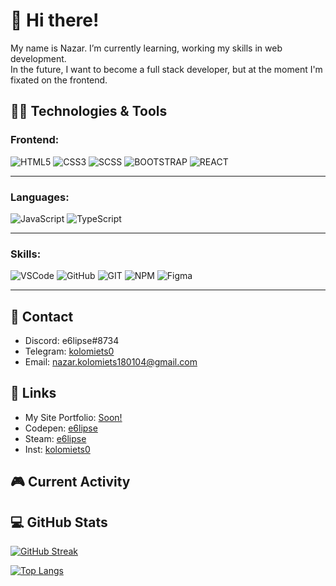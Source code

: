 # 👋 Hi there!

My name is Nazar. I’m currently learning, working my skills in web development. <br>
In the future, I want to become a full stack developer, but at the moment I'm fixated on the frontend.

## :man_technologist: Technologies & Tools
### Frontend: <br>

![HTML5](https://img.shields.io/badge/-HTML-161616?style=for-the-badge&logo=html5)
![CSS3](https://img.shields.io/badge/-CSS-161616?style=for-the-badge&logo=css3&logoColor=007fff)
![SCSS](https://img.shields.io/badge/-SCSS-161616?style=for-the-badge&logo=SASS)
![BOOTSTRAP](https://img.shields.io/badge/-BOOTSTRAP-161616?style=for-the-badge&logo=BOOTSTRAP)
![REACT](https://img.shields.io/badge/-REACT-161616?style=for-the-badge&logo=REACT)
___
### Languages: <br>

![JavaScript](https://img.shields.io/badge/-JavaScript-161616?style=for-the-badge&logo=JavaScript)
![TypeScript](https://img.shields.io/badge/-TypeScript-161616?style=for-the-badge&logo=TypeScript)
___
### Skills: <br>

![VSCode](https://img.shields.io/badge/-VS&nbsp;Code-161616?style=for-the-badge&logo=VisualStudioCode)
![GitHub](https://img.shields.io/badge/-GitHub-161616?style=for-the-badge&logo=GitHub)
![GIT](https://img.shields.io/badge/-GIT-161616?style=for-the-badge&logo=GIT)
![NPM](https://img.shields.io/badge/-NPM-161616?style=for-the-badge&logo=NPM)
![Figma](https://img.shields.io/badge/-Figma-161616?style=for-the-badge&logo=Figma)
___

## 🤝 Contact

* Discord: e6lipse#8734 <br>
* Telegram: <a href='https://t.me/kolomiets0'>kolomiets0</a> <br>
* Email: nazar.kolomiets180104@gmail.com <br>

## 🔗 Links

* My Site Portfolio: <a href="">Soon!</a>
* Codepen: <a href='https://codepen.io/e6lipse'>e6lipse</a>
* Steam: <a href='https://steamcommunity.com/profiles/76561198314421690/'>e6lipse</a>
* Inst: <a href='https://www.instagram.com/kolomiets0/'>kolomiets0</a>

## 🎮 Current Activity



## 💻 GitHub Stats

[![GitHub Streak](http://github-readme-streak-stats.herokuapp.com?user=e6lipse&theme=synthwave&hide_border=true&date_format=M%20j%5B%2C%20Y%5D&ring=5E366A&fire=FED337&currStreakNum=FED337&currStreakLabel=FED337&sideNums=5E366A&sideLabels=FED337&dates=FFFFFF&background=282A36)](https://git.io/streak-stats)

[![Top Langs](https://github-readme-stats.vercel.app/api/top-langs/?username=e6lipse&layout=compact)](https://github.com/anuraghazra/github-readme-stats)
